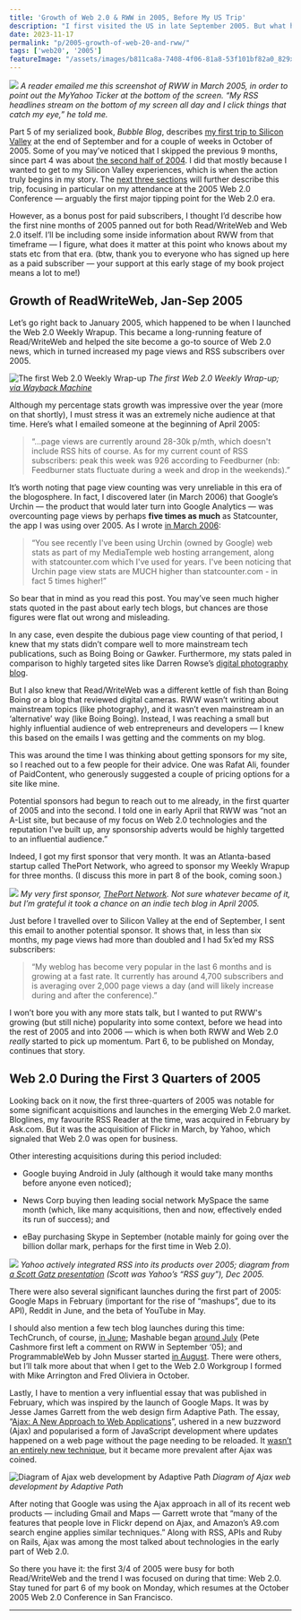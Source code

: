 ```yaml
---
title: 'Growth of Web 2.0 & RWW in 2005, Before My US Trip'
description: "I first visited the US in late September 2005. But what happened in Web 2.0 and for Read/WriteWeb in the 9 months prior?"
date: 2023-11-17
permalink: "p/2005-growth-of-web-20-and-rww/"
tags: ['web20', '2005']
featureImage: "/assets/images/b811ca8a-7408-4f06-81a8-53f101bf82a0_829x622.png"
---
```

![](/assets/images/b811ca8a-7408-4f06-81a8-53f101bf82a0_829x622.png)
*A reader emailed me this screenshot of RWW in March 2005, in order to point out the MyYahoo Ticker at the bottom of the screen. “My RSS headlines stream on the bottom of my screen all day and I click things that catch my eye,” he told me.*

Part 5 of my serialized book, _Bubble Blog_, describes [my first trip to Silicon Valley](/p/005-arriving-at-the-techcrunch-ranch) at the end of September and for a couple of weeks in October of 2005. Some of you may’ve noticed that I skipped the previous 9 months, since part 4 was about [the second half of 2004](/p/004-call-with-tim-oreilly-2004). I did that mostly because I wanted to get to my Silicon Valley experiences, which is when the action truly begins in my story. The [next three sections](/p/roadmap-bubbleblog) will further describe this trip, focusing in particular on my attendance at the 2005 Web 2.0 Conference — arguably the first major tipping point for the Web 2.0 era.

However, as a bonus post for paid subscribers, I thought I’d describe how the first nine months of 2005 panned out for both Read/WriteWeb and Web 2.0 itself. I’ll be including some inside information about RWW from that timeframe — I figure, what does it matter at this point who knows about my stats etc from that era. (btw, thank you to everyone who has signed up here as a paid subscriber — your support at this early stage of my book project means a lot to me!)

Growth of ReadWriteWeb, Jan-Sep 2005
------------------------------------

Let’s go right back to January 2005, which happened to be when I launched the Web 2.0 Weekly Wrapup. This became a long-running feature of Read/WriteWeb and helped the site become a go-to source of Web 2.0 news, which in turned increased my page views and RSS subscribers over 2005.

![The first Web 2.0 Weekly Wrap-up](/assets/images/eecfe25b-79e3-4359-b98f-1df6eec998d2_1620x1108.jpg "The first Web 2.0 Weekly Wrap-up")
*The first Web 2.0 Weekly Wrap-up; [via Wayback Machine](https://web.archive.org/web/20050122000605/http://www.readwriteweb.com/archives/002629.php)*

Although my percentage stats growth was impressive over the year (more on that shortly), I must stress it was an extremely niche audience at that time. Here’s what I emailed someone at the beginning of April 2005:

> “…page views are currently around 28-30k p/mth, which doesn't include RSS hits of course. As for my current count of RSS subscribers: peak this week was 926 according to Feedburner (nb: Feedburner stats fluctuate during a week and drop in the weekends).”

It’s worth noting that page view counting was very unreliable in this era of the blogosphere. In fact, I discovered later (in March 2006) that Google’s Urchin — the product that would later turn into Google Analytics — was overcounting page views by perhaps **five times as much** as Statcounter, the app I was using over 2005. As I wrote [in March 2006](https://web.archive.org/web/20060315001339/http://www.readwriteweb.com/archives/on_dodgy_web_an.php):

> “You see recently I've been using Urchin (owned by Google) web stats as part of my MediaTemple web hosting arrangement, along with statcounter.com which I've used for years. I've been noticing that Urchin page view stats are MUCH higher than statcounter.com - in fact 5 times higher!”

So bear that in mind as you read this post. You may’ve seen much higher stats quoted in the past about early tech blogs, but chances are those figures were flat out wrong and misleading.

In any case, even despite the dubious page view counting of that period, I knew that my stats didn’t compare well to more mainstream tech publications, such as Boing Boing or Gawker. Furthermore, my stats paled in comparison to highly targeted sites like Darren Rowse’s [digital photography blog](https://web.archive.org/web/20050406041242/http://www.livingroom.org.au/photolog/).

But I also knew that Read/WriteWeb was a different kettle of fish than Boing Boing or a blog that reviewed digital cameras. RWW wasn’t writing about mainstream topics (like photography), and it wasn’t even mainstream in an ‘alternative’ way (like Boing Boing). Instead, I was reaching a small but highly influential audience of web entrepreneurs and developers — I knew this based on the emails I was getting and the comments on my blog.

This was around the time I was thinking about getting sponsors for my site, so I reached out to a few people for their advice. One was Rafat Ali, founder of PaidContent, who generously suggested a couple of pricing options for a site like mine.

Potential sponsors had begun to reach out to me already, in the first quarter of 2005 and into the second. I told one in early April that RWW was “not an A-List site, but because of my focus on Web 2.0 technologies and the reputation I've built up, any sponsorship adverts would be highly targetted to an influential audience.”

Indeed, I got my first sponsor that very month. It was an Atlanta-based startup called ThePort Network, who agreed to sponsor my Weekly Wrapup for three months. (I discuss this more in part 8 of the book, coming soon.)

![](/assets/images/71abf7c4-494e-4f42-b445-b63e54f505c4_1366x944.jpg)
*My very first sponsor, [ThePort Network](https://web.archive.org/web/20050403054647id_/http://www.theport.com/). Not sure whatever became of it, but I’m grateful it took a chance on an indie tech blog in April 2005.*

Just before I travelled over to Silicon Valley at the end of September, I sent this email to another potential sponsor. It shows that, in less than six months, my page views had more than doubled and I had 5x’ed my RSS subscribers:

> “My weblog has become very popular in the last 6 months and is growing at a fast rate. It currently has around 4,700 subscribers and is averaging over 2,000 page views a day (and will likely increase during and after the conference).”

I won’t bore you with any more stats talk, but I wanted to put RWW's growing (but still niche) popularity into some context, before we head into the rest of 2005 and into 2006 — which is when both RWW and Web 2.0 _really_ started to pick up momentum. Part 6, to be published on Monday, continues that story.

Web 2.0 During the First 3 Quarters of 2005
-------------------------------------------

Looking back on it now, the first three-quarters of 2005 was notable for some significant acquisitions and launches in the emerging Web 2.0 market. Bloglines, my favourite RSS Reader at the time, was acquired in February by Ask&#46;com. But it was the acquisition of Flickr in March, by Yahoo, which signaled that Web 2.0 was open for business.

Other interesting acquisitions during this period included:

*   Google buying Android in July (although it would take many months before anyone even noticed);
    
*   News Corp buying then leading social network MySpace the same month (which, like many acquisitions, then and now, effectively ended its run of success); and
    
*   eBay purchasing Skype in September (notable mainly for going over the billion dollar mark, perhaps for the first time in Web 2.0).
    
![](/assets/images/3da58028-47b3-4b8c-8dd5-200c92ff0658_1864x1202.jpg)
*Yahoo actively integrated RSS into its products over 2005; diagram from [a Scott Gatz presentation](https://web.archive.org/web/20060104074623/http://www.scottgatz.com/blog/wp-content/ScottGatz_Yahoo_Syndicate_Dec2005.pdf) (Scott was Yahoo’s “RSS guy”), Dec 2005.*

There were also several significant launches during the first part of 2005: Google Maps in February (important for the rise of “mashups”, due to its API), Reddit in June, and the beta of YouTube in May.

I should also mention a few tech blog launches during this time: TechCrunch, of course, [in June](https://web.archive.org/web/20050614012404/http://www.techcrunch.com/); Mashable began [around July](https://web.archive.org/web/20050730090446/http://mashable.com/) (Pete Cashmore first left a comment on RWW in September ‘05); and ProgrammableWeb by John Musser started [in August](https://web.archive.org/web/20051124200326/http://www.programmableweb.com/about). There were others, but I’ll talk more about that when I get to the Web 2.0 Workgroup I formed with Mike Arrington and Fred Oliviera in October.

Lastly, I have to mention a very influential essay that was published in February, which was inspired by the launch of Google Maps. It was by Jesse James Garrett from the web design firm Adaptive Path. The essay, “[Ajax: A New Approach to Web Applications](https://designftw.mit.edu/lectures/apis/ajax_adaptive_path.pdf)”, ushered in a new buzzword (Ajax) and popularised a form of JavaScript development where updates happened on a web page without the page needing to be reloaded. It [wasn’t an entirely new technique](https://webdevelopmenthistory.com/1997-the-year-of-dhtml/), but it became more prevalent after Ajax was coined.

![Diagram of Ajax web development by Adaptive Path](/assets/images/3f1ab80b-733d-4545-9471-d2dbc31426d9_1040x998.jpg "Diagram of Ajax web development by Adaptive Path")
*Diagram of Ajax web development by Adaptive Path*

After noting that Google was using the Ajax approach in all of its recent web products — including Gmail and Maps — Garrett wrote that “many of the features that people love in Flickr depend on Ajax, and Amazon’s A9.com search engine applies similar techniques.” Along with RSS, APIs and Ruby on Rails, Ajax was among the most talked about technologies in the early part of Web 2.0.

So there you have it: the first 3/4 of 2005 were busy for both Read/WriteWeb and the trend I was focused on during that time: Web 2.0. Stay tuned for part 6 of my book on Monday, which resumes at the October 2005 Web 2.0 Conference in San Francisco.

* * *